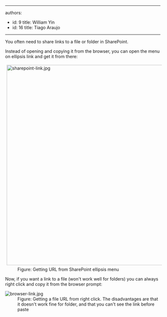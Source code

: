 

---
authors:
  - id: 9
    title: William Yin
  - id: 16
    title: Tiago Araujo
---




<span class='intro'> You often need to share&#160;links&#160;to a file or folder in SharePoint. ​ </span>

<p>Instead of opening and&#160;​copying it from the browser, you can open the menu on ellipsis link and get it from there&#58;</p><dl class="goodImage"><dt> 
      <img src="/PublishingImages/sharepoint-link.jpg" alt="sharepoint-link.jpg" style="width&#58;650px;margin&#58;5px;" /> 
   </dt><dd>Figure&#58; Getting URL&#160;from SharePoint ellipsis menu</dd></dl><p>Now, if you want a link to a file (won't work well for folders)&#160;you can always​ right click and copy it from the browser prompt&#58;</p><dl class="image"><dt> 
      <img src="/PublishingImages/browser-link.jpg" alt="browser-link.jpg" /> 
   </dt><dd>Figure&#58; Getting a file&#160;URL from right click. The&#160;disadvantages&#160;are that it doesn't work fine for folder, and&#160;that you can't see the link before paste​</dd></dl>


